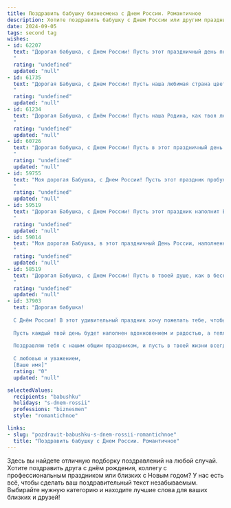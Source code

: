 ```yaml
---
title: Поздравить бабушку бизнесмена с Днем России. Романтичное
description: Хотите поздравить бабушку с Днем России или другим праздником? Наш ИИ создаст незабываемое поздравление, а вы обязательно выделитесь среди других.  
date: 2024-09-05
tags: second tag
wishes:
- id: 62207
  text: "Дорогая бабушка, с Днем России! Пусть этот праздничный день подарит тебе столько же тепла и любви, сколько ты даришь нам своим любящим сердцем. Пусть твоя жизнь будет наполнена радостью, добрыми делами и, конечно же, приятными сюрпризами!
  "
  rating: "undefined"
  updated: "null"
- id: 61735
  text: "Дорогая Бабушка, с Днем России! Пусть наша любимая страна цветет и процветает, а ты, как символ ее мудрости и любви, всегда будешь в окружении счастья и благополучия.  Пусть этот день подарит тебе романтические мгновения, наполненные теплотой и нежностью, как и твой удивительный бизнес, который ты ведешь с такой страстью и любовью.
  "
  rating: "undefined"
  updated: "null"
- id: 61234
  text: "Дорогая Бабушка, с Днём России! Пусть наша Родина, как твоя любовь,  окружает тебя теплом, заботой и нежностью. В этот праздничный день позволь себе отдохнуть и насладиться красотой нашей земли. Счастья тебе, здоровья и благополучия!
  "
  rating: "undefined"
  updated: "null"
- id: 60726
  text: "Дорогая бабушка, с Днем России! Пусть в этот праздничный день наша страна сияет как бриллиант, а ты, моя любимая, остаешься его самой драгоценной огранкой. Пусть твоя жизнь будет такой же яркой и многогранной, как твои бизнес-проекты.
  "
  rating: "undefined"
  updated: "null"
- id: 59755
  text: "Моя дорогая Бабушка, с Днем России! Пусть этот праздник пробуждает в твоей душе самые светлые чувства, как любовь к нашей великой стране, так и трепетное, романтическое ощущение от жизни, которую ты прожила. Я желаю тебе долгих лет,  здоровья и благополучия, чтобы ты всегда могла наслаждаться красотой жизни и силой нашей Родины!
  "
  rating: "undefined"
  updated: "null"
- id: 59519
  text: "Дорогая Бабушка, с Днем России! Пусть этот праздник наполнит Вашу жизнь теплом, любовью и благополучием, а бизнес процветает, как прекрасный русский сад!
  "
  rating: "undefined"
  updated: "null"
- id: 59014
  text: "Моя дорогая Бабушка, в этот праздничный День России, наполненный гордостью за нашу страну, я хочу пожелать тебе самого светлого и романтичного счастья. Пусть твоя жизнь будет полна любви, тепла и гармонии, как прекрасные русские пейзажи, которые ты так любишь.  Пусть вечная молодость, оптимизм и благополучие всегда сопутствуют твоему бизнесу, и пусть каждый день приносит новые яркие моменты, которые ты будешь долго помнить!
  "
  rating: "undefined"
  updated: "null"
- id: 58519
  text: "Дорогая Бабушка, с Днем России! Пусть в твоей душе, как в бескрайних просторах нашей Родины, всегда царит любовь, мир и процветание. Ты – настоящая бизнес-леди, а твой оптимизм и сила духа – это тот фундамент, который держит наши сердца вместе.  В этот праздничный день желаю тебе здоровья, счастья и исполнения всех самых заветных желаний!
  "
  rating: "undefined"
  updated: "null"
- id: 37903
  text: "Дорогая бабушка!
  
  С Днём России! В этот удивительный праздник хочу пожелать тебе, чтобы твоя жизнь, как цветущий сад, наполнялась яркими моментами и счастьем. Ты — настоящий бизнесмен своего счастья, и я восхищаюсь твоей мудростью и умением находить лучшие решения в жизни.
  
  Пусть каждый твой день будет наполнен вдохновением и радостью, а тепло твоего сердца согревает всех вокруг. Ты — не только моя бабушка, ты — мой источник силы и нежности. Пусть Россия, как и ты, процветает и дарит своим людям любовь и уверенность в завтрашнем дне.
  
  Поздравляю тебя с нашим общим праздником, и пусть в твоей жизни всегда будет место для мечты и романтики!
  
  С любовью и уважением,
  [Ваше имя]"
  rating: "0"
  updated: "null"

selectedValues:
  recipients: "babushku"
  holidays: "s-dnem-rossii"
  professions: "biznesmen"
  style: "romantichnoe"

links:
- slug: "pozdravit-babushku-s-dnem-rossii-romantichnoe"
  title: "Поздравить бабушку с Днем России. Романтичное"
---
```


Здесь вы найдете отличную подборку поздравлений на любой случай. 
Хотите поздравить друга с днём рождения, коллегу с профессиональным праздником или близких с Новым годом? У нас есть всё, чтобы сделать ваш поздравительный текст незабываемым. Выбирайте нужную категорию и находите лучшие слова для ваших близких и друзей!
